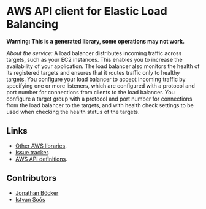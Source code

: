 # AWS API client for Elastic Load Balancing

**Warning: This is a generated library, some operations may not work.**

*About the service:*
A load balancer distributes incoming traffic across targets, such as your
EC2 instances. This enables you to increase the availability of your
application. The load balancer also monitors the health of its registered
targets and ensures that it routes traffic only to healthy targets. You
configure your load balancer to accept incoming traffic by specifying one or
more listeners, which are configured with a protocol and port number for
connections from clients to the load balancer. You configure a target group
with a protocol and port number for connections from the load balancer to
the targets, and with health check settings to be used when checking the
health status of the targets.

## Links

- [Other AWS libraries](https://github.com/agilord/aws_client/tree/master/generated).
- [Issue tracker](https://github.com/agilord/aws_client/issues).
- [AWS API definitions](https://github.com/aws/aws-sdk-js/tree/master/apis).

## Contributors

- [Jonathan Böcker](https://github.com/Schwusch)
- [Istvan Soós](https://github.com/isoos)

